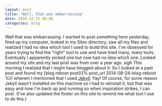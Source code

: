 ```yaml
---
layout: post
title: "Well, that was embarrassing"
date: 2016-12-15 06:00
categories: blog
---
```

Well that was embarrassing. I wanted to post something here yesterday, fired up my computer, looked in my Sites directory, saw all my files and realized I had no idea which tool I used to build this site. I've obsessed for years trying to find the "right" tool to use and have tried many, many tools. Eventually I apparently picked one but now had no idea which one. Looked around my site and my last post was from over a year ago. _sigh_ This morning I realized that I might have blogged about it. So I looked at a past post and found my [blog reboot post]({% post_url 2014-08-24-blog-reboot %}) wherein I mentioned that I used [Jekyll](http://jekyllrb.com/). Yay! Of course, for some reason Jekyll wasn't installed on this machine so I had to reinstall it, but that was easy and now I'm back up and running so when inspiration strikes, I can post. (I've also updated the footer on this site to remind me what tool I use to do this.)